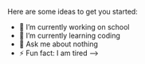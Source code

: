 
Here are some ideas to get you started:

- 🔭 I’m currently working on school
- 🌱 I’m currently learning coding
- 💬 Ask me about nothing
- ⚡ Fun fact: I am tired
-->
